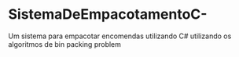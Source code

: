 # SistemaDeEmpacotamentoC-
Um sistema para empacotar encomendas utilizando C# utilizando os algoritmos de bin packing problem
